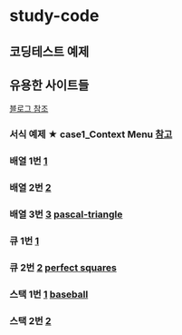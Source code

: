 # study-code
## 코딩테스트 예제
## 유용한 사이트들
<a href='https://blog.naver.com/ggamjige8888/221775348063'>블로그 참조</a>
### 서식 예제 ★ case1_Context Menu <a href='#'>참고</a>
### 배열 1번 <a href='https://leetcode.com/problems/jump-game-ii/'>1</a>
### 배열 2번 <a href='https://leetcode.com/problems/trapping-rain-water/'>2</a>
### 배열 3번 <a href="https://leetcode.com/problems/pascals-triangle/description/">3</a> <a href='https://github.com/hyo814/study-code/blob/main/coding/pascal-triangle.md'>pascal-triangle</a>
### 큐 1번 <a href='https://leetcode.com/problems/open-the-lock/'>1</a>
### 큐 2번 <a href='https://leetcode.com/problems/perfect-squares/'>2</a> <a href='https://github.com/hyo814/study-code/blob/main/coding/PerfectSquares.md'>perfect squares</a>
### 스택 1번 <a href='https://leetcode.com/problems/baseball-game/description/'>1</a> <a href='https://github.com/hyo814/study-code/blob/main/coding/BaseBall.md'>baseball</a>
### 스택 2번 <a href='https://leetcode.com/problems/decode-string/'>2</a>
